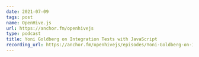 ```yaml
---
date: 2021-07-09
tags: post
name: OpenHive.js
url: https://anchor.fm/openhivejs
type: podcast
title: Yoni Goldberg on Integration Tests with JavaScript
recording_url: https://anchor.fm/openhivejs/episodes/Yoni-Goldberg-on-Integration-Tests-with-JavaScript-e144ash
---
```


